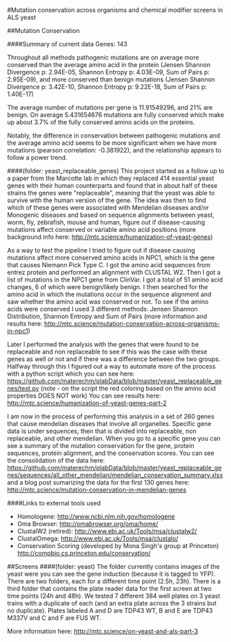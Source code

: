 #Mutation conservation across organisms and chemical modifier screens in ALS yeast 

##Mutation Conservation 

####Summary of current data
Genes: 143

Throughout all methods pathogenic mutations are on average more conserved than the average amino acid in the protein (Jensen Shannon Divergence p: 2.94E-05, Shannon Entropy p: 4.03E-09, Sum of Pairs p: 2.95E-09), and more conserved than benign mutations (Jensen Shannon Divergence p: 3.42E-10, Shannon Entropy p: 9.22E-18, Sum of Pairs p: 1.40E-17)

The average number of mutations per gene is 11.91549296, and 21% are benign. On average 5.431654676 mutations are fully conserved which make up about 3.7% of the fully conserved amino acids on the proteins.

Notably, the difference in conservation between pathogenic mutations and the average amino acid seems to be more significant when we have more mutations (pearson correlation: -0.381922), and the relationship appears to follow a power trend. 


####(folder: yeast_replaceable_genes)
This project started as a follow up to a paper from the Marcotte lab in which they replaced 414 essential yeast genes with their human counterparts and found that in about half of these strains the genes were "replaceable", meaning that the yeast was able to survive with the human version of the gene. The idea was then to find which of these genes were associated with Mendelian diseases and/or Monogenic diseases and based on sequence alignments between yeast, worm, fly, zebrafish, mouse and human, figure out if disease-causing mutations affect conserved or variable amino acid positions (more background info here: http://mtc.science/humanization-of-yeast-genes) 

As a way to test the pipeline I tried to figure out if disease causing mutations affect more conserved amino acids in NPC1, which is the gene that causes Niemann Pick Type C. I got the amino acid sequences from entrez protein and performed an alignment with CLUSTAL W2. Then I got a list of mutations in the NPC1 gene from ClinVar. I got a total of 51 amino acid changes, 6 of which were benign/likely benign. I then searched for the amino acid in which the mutations occur in the sequence alignment and saw whether the amino acid was conserved or not. To see if the amino acids were conserved I used 3 different methods: Jensen Shannon Distribution, Shannon Entropy and Sum of Pairs (more information and results here: http://mtc.science/mutation-conservation-across-organisms-in-npc1)

Later I performed the analysis with the genes that were found to be replaceable and non replaceable to see if this was the case with these genes as well or not and if there was a difference between the two groups. Halfway through this I figured out a way to automate more of the process with a python script which you can see here: https://github.com/materechm/plabData/blob/master/yeast_replaceable_genes/test.py (note - on the script the red coloring based on the amino acid properties DOES NOT work) You can see results here: http://mtc.science/humanization-of-yeast-genes-part-2

I am now in the process of performing this analysis in a set of 260 genes that cause mendelian diseases that involve all organelles. Specific gene data is under sequences, then that is divided into replaceable, non replaceable, and other mendelian. When you go to a specific gene you can see a summary of the mutation conservation for the gene, protein sequences, protein alignment, and the conservation scores. You can see the consolidation of the data here: https://github.com/materechm/plabData/blob/master/yeast_replaceable_genes/sequences/all_other_mendelian/mendelian_conservation_summary.xlsx and a blog post sumarizing the data for the first 130 genes here: http://mtc.science/mutation-conservation-in-mendelian-genes

####Links to external tools used 
- Homologene: http://www.ncbi.nlm.nih.gov/homologene
- Oma Browser: http://omabrowser.org/oma/home/
- ClustalW2 (retired): http://www.ebi.ac.uk/Tools/msa/clustalw2/
- ClustalOmega: http://www.ebi.ac.uk/Tools/msa/clustalo/
- Conservation Scoring (developed by Mona Singh's group at Princeton) http://compbio.cs.princeton.edu/conservation/

##Screens 
####(folder: yeast) 
The folder currently contains images of the yeast were you can see the gene induction (because it is tagged to YFP). There are two folders, each for a different time point (2.5h, 23h). There is a third folder that contains the plate reader data for the first screen at two time points (24h and 48h). We tested 7 different 384 well plates on 3 yeast trains with a duplicate of each (and an extra plate across the 3 strains but no duplicate). Plates labeled A and D are TDP43 WT, B and E are TDP43 M337V and C and F are FUS WT. 

More information here: http://mtc.science/on-yeast-and-als-part-3



